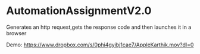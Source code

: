 # AutomationAssignmentV2.0
Generates an http request,gets the response code and then launches it in a browser

Demo:
https://www.dropbox.com/s/0phi4gyibj1cae7/AppleKarthik.mov?dl=0